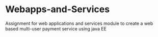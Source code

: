 # Webapps-and-Services

Assignment for web applications and services module to create a web based multi-user payment service using java EE

